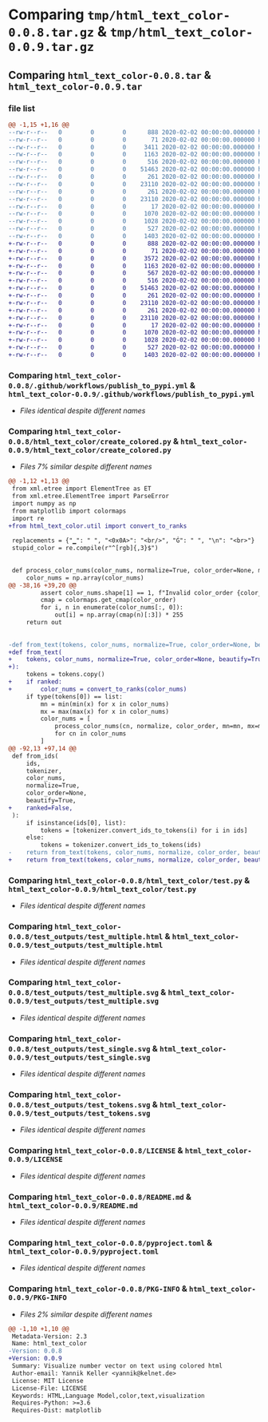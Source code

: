 # Comparing `tmp/html_text_color-0.0.8.tar.gz` & `tmp/html_text_color-0.0.9.tar.gz`

## Comparing `html_text_color-0.0.8.tar` & `html_text_color-0.0.9.tar`

### file list

```diff
@@ -1,15 +1,16 @@
--rw-r--r--   0        0        0      888 2020-02-02 00:00:00.000000 html_text_color-0.0.8/.github/workflows/publish_to_pypi.yml
--rw-r--r--   0        0        0       71 2020-02-02 00:00:00.000000 html_text_color-0.0.8/html_text_color/__init__.py
--rw-r--r--   0        0        0     3411 2020-02-02 00:00:00.000000 html_text_color-0.0.8/html_text_color/create_colored.py
--rw-r--r--   0        0        0     1163 2020-02-02 00:00:00.000000 html_text_color-0.0.8/html_text_color/test.py
--rw-r--r--   0        0        0      516 2020-02-02 00:00:00.000000 html_text_color-0.0.8/test_outputs/test_multiple.html
--rw-r--r--   0        0        0    51463 2020-02-02 00:00:00.000000 html_text_color-0.0.8/test_outputs/test_multiple.svg
--rw-r--r--   0        0        0      261 2020-02-02 00:00:00.000000 html_text_color-0.0.8/test_outputs/test_single.html
--rw-r--r--   0        0        0    23110 2020-02-02 00:00:00.000000 html_text_color-0.0.8/test_outputs/test_single.svg
--rw-r--r--   0        0        0      261 2020-02-02 00:00:00.000000 html_text_color-0.0.8/test_outputs/test_tokens.html
--rw-r--r--   0        0        0    23110 2020-02-02 00:00:00.000000 html_text_color-0.0.8/test_outputs/test_tokens.svg
--rw-r--r--   0        0        0       17 2020-02-02 00:00:00.000000 html_text_color-0.0.8/.gitignore
--rw-r--r--   0        0        0     1070 2020-02-02 00:00:00.000000 html_text_color-0.0.8/LICENSE
--rw-r--r--   0        0        0     1028 2020-02-02 00:00:00.000000 html_text_color-0.0.8/README.md
--rw-r--r--   0        0        0      527 2020-02-02 00:00:00.000000 html_text_color-0.0.8/pyproject.toml
--rw-r--r--   0        0        0     1403 2020-02-02 00:00:00.000000 html_text_color-0.0.8/PKG-INFO
+-rw-r--r--   0        0        0      888 2020-02-02 00:00:00.000000 html_text_color-0.0.9/.github/workflows/publish_to_pypi.yml
+-rw-r--r--   0        0        0       71 2020-02-02 00:00:00.000000 html_text_color-0.0.9/html_text_color/__init__.py
+-rw-r--r--   0        0        0     3572 2020-02-02 00:00:00.000000 html_text_color-0.0.9/html_text_color/create_colored.py
+-rw-r--r--   0        0        0     1163 2020-02-02 00:00:00.000000 html_text_color-0.0.9/html_text_color/test.py
+-rw-r--r--   0        0        0      567 2020-02-02 00:00:00.000000 html_text_color-0.0.9/html_text_color/util.py
+-rw-r--r--   0        0        0      516 2020-02-02 00:00:00.000000 html_text_color-0.0.9/test_outputs/test_multiple.html
+-rw-r--r--   0        0        0    51463 2020-02-02 00:00:00.000000 html_text_color-0.0.9/test_outputs/test_multiple.svg
+-rw-r--r--   0        0        0      261 2020-02-02 00:00:00.000000 html_text_color-0.0.9/test_outputs/test_single.html
+-rw-r--r--   0        0        0    23110 2020-02-02 00:00:00.000000 html_text_color-0.0.9/test_outputs/test_single.svg
+-rw-r--r--   0        0        0      261 2020-02-02 00:00:00.000000 html_text_color-0.0.9/test_outputs/test_tokens.html
+-rw-r--r--   0        0        0    23110 2020-02-02 00:00:00.000000 html_text_color-0.0.9/test_outputs/test_tokens.svg
+-rw-r--r--   0        0        0       17 2020-02-02 00:00:00.000000 html_text_color-0.0.9/.gitignore
+-rw-r--r--   0        0        0     1070 2020-02-02 00:00:00.000000 html_text_color-0.0.9/LICENSE
+-rw-r--r--   0        0        0     1028 2020-02-02 00:00:00.000000 html_text_color-0.0.9/README.md
+-rw-r--r--   0        0        0      527 2020-02-02 00:00:00.000000 html_text_color-0.0.9/pyproject.toml
+-rw-r--r--   0        0        0     1403 2020-02-02 00:00:00.000000 html_text_color-0.0.9/PKG-INFO
```

### Comparing `html_text_color-0.0.8/.github/workflows/publish_to_pypi.yml` & `html_text_color-0.0.9/.github/workflows/publish_to_pypi.yml`

 * *Files identical despite different names*

### Comparing `html_text_color-0.0.8/html_text_color/create_colored.py` & `html_text_color-0.0.9/html_text_color/create_colored.py`

 * *Files 7% similar despite different names*

```diff
@@ -1,12 +1,13 @@
 from xml.etree import ElementTree as ET
 from xml.etree.ElementTree import ParseError
 import numpy as np
 from matplotlib import colormaps
 import re
+from html_text_color.util import convert_to_ranks
 
 replacements = {"▁": " ", "<0x0A>": "<br/>", "Ġ": " ", "\n": "<br>"}
 stupid_color = re.compile(r"^[rgb]{,3}$")
 
 
 def process_color_nums(color_nums, normalize=True, color_order=None, mn=None, mx=None):
     color_nums = np.array(color_nums)
@@ -38,16 +39,20 @@
         assert color_nums.shape[1] == 1, f"Invalid color_order {color_order}"
         cmap = colormaps.get_cmap(color_order)
         for i, n in enumerate(color_nums[:, 0]):
             out[i] = np.array(cmap(n)[:3]) * 255
     return out
 
 
-def from_text(tokens, color_nums, normalize=True, color_order=None, beautify=True):
+def from_text(
+    tokens, color_nums, normalize=True, color_order=None, beautify=True, ranked=False
+):
     tokens = tokens.copy()
+    if ranked:
+        color_nums = convert_to_ranks(color_nums)
     if type(tokens[0]) == list:
         mn = min(min(x) for x in color_nums)
         mx = max(max(x) for x in color_nums)
         color_nums = [
             process_color_nums(cn, normalize, color_order, mn=mn, mx=mx)
             for cn in color_nums
         ]
@@ -92,13 +97,14 @@
 def from_ids(
     ids,
     tokenizer,
     color_nums,
     normalize=True,
     color_order=None,
     beautify=True,
+    ranked=False,
 ):
     if isinstance(ids[0], list):
         tokens = [tokenizer.convert_ids_to_tokens(i) for i in ids]
     else:
         tokens = tokenizer.convert_ids_to_tokens(ids)
-    return from_text(tokens, color_nums, normalize, color_order, beautify)
+    return from_text(tokens, color_nums, normalize, color_order, beautify, ranked)
```

### Comparing `html_text_color-0.0.8/html_text_color/test.py` & `html_text_color-0.0.9/html_text_color/test.py`

 * *Files identical despite different names*

### Comparing `html_text_color-0.0.8/test_outputs/test_multiple.html` & `html_text_color-0.0.9/test_outputs/test_multiple.html`

 * *Files identical despite different names*

### Comparing `html_text_color-0.0.8/test_outputs/test_multiple.svg` & `html_text_color-0.0.9/test_outputs/test_multiple.svg`

 * *Files identical despite different names*

### Comparing `html_text_color-0.0.8/test_outputs/test_single.svg` & `html_text_color-0.0.9/test_outputs/test_single.svg`

 * *Files identical despite different names*

### Comparing `html_text_color-0.0.8/test_outputs/test_tokens.svg` & `html_text_color-0.0.9/test_outputs/test_tokens.svg`

 * *Files identical despite different names*

### Comparing `html_text_color-0.0.8/LICENSE` & `html_text_color-0.0.9/LICENSE`

 * *Files identical despite different names*

### Comparing `html_text_color-0.0.8/README.md` & `html_text_color-0.0.9/README.md`

 * *Files identical despite different names*

### Comparing `html_text_color-0.0.8/pyproject.toml` & `html_text_color-0.0.9/pyproject.toml`

 * *Files identical despite different names*

### Comparing `html_text_color-0.0.8/PKG-INFO` & `html_text_color-0.0.9/PKG-INFO`

 * *Files 2% similar despite different names*

```diff
@@ -1,10 +1,10 @@
 Metadata-Version: 2.3
 Name: html_text_color
-Version: 0.0.8
+Version: 0.0.9
 Summary: Visualize number vector on text using colored html
 Author-email: Yannik Keller <yannik@kelnet.de>
 License: MIT License
 License-File: LICENSE
 Keywords: HTML,Language Model,color,text,visualization
 Requires-Python: >=3.6
 Requires-Dist: matplotlib
```

